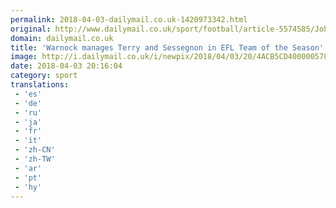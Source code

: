 ```yaml
---
permalink: 2018-04-03-dailymail.co.uk-1420973342.html
original: http://www.dailymail.co.uk/sport/football/article-5574585/John-Terry-Ryan-Sessegnon-named-EFL-Team-Season.html?ITO=1490&ns_mchannel=rss&ns_campaign=1490
domain: dailymail.co.uk
title: 'Warnock manages Terry and Sessegnon in EFL Team of the Season'
image: http://i.dailymail.co.uk/i/newpix/2018/04/03/20/4ACB5CD400000578-0-image-a-2_1522783469006.jpg
date: 2018-04-03 20:16:04
category: sport
translations: 
 - 'es'
 - 'de'
 - 'ru'
 - 'ja'
 - 'fr'
 - 'it'
 - 'zh-CN'
 - 'zh-TW'
 - 'ar'
 - 'pt'
 - 'hy'
---
```


